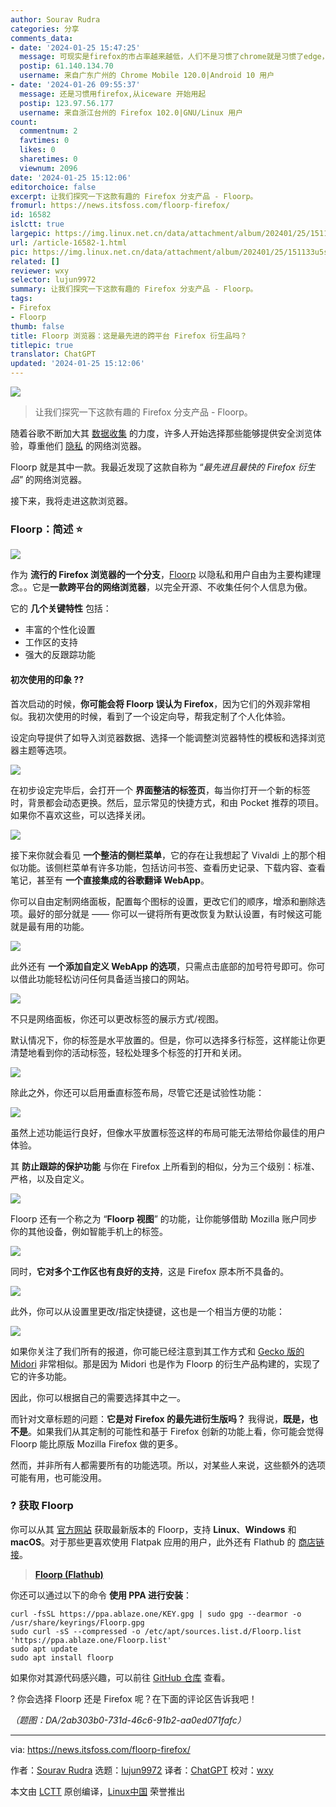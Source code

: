 ```yaml
---
author: Sourav Rudra
categories: 分享
comments_data:
- date: '2024-01-25 15:47:25'
  message: 可现实是firefox的市占率越来越低，人们不是习惯了chrome就是习惯了edge，真意识到隐私的可能会用brave等基于chromium的浏览器。现在firefox的市占率可能还不如safari。
  postip: 61.140.134.70
  username: 来自广东广州的 Chrome Mobile 120.0|Android 10 用户
- date: '2024-01-26 09:55:37'
  message: 还是习惯用firefox,从iceware 开始用起
  postip: 123.97.56.177
  username: 来自浙江台州的 Firefox 102.0|GNU/Linux 用户
count:
  commentnum: 2
  favtimes: 0
  likes: 0
  sharetimes: 0
  viewnum: 2096
date: '2024-01-25 15:12:06'
editorchoice: false
excerpt: 让我们探究一下这款有趣的 Firefox 分支产品 - Floorp。
fromurl: https://news.itsfoss.com/floorp-firefox/
id: 16582
islctt: true
largepic: https://img.linux.net.cn/data/attachment/album/202401/25/151133u5smqdd8pnj8nydp.jpg
url: /article-16582-1.html
pic: https://img.linux.net.cn/data/attachment/album/202401/25/151133u5smqdd8pnj8nydp.jpg.thumb.jpg
related: []
reviewer: wxy
selector: lujun9972
summary: 让我们探究一下这款有趣的 Firefox 分支产品 - Floorp。
tags:
- Firefox
- Floorp
thumb: false
title: Floorp 浏览器：这是最先进的跨平台 Firefox 衍生品吗？
titlepic: true
translator: ChatGPT
updated: '2024-01-25 15:12:06'
---
```


![](/data/attachment/album/202401/25/151133u5smqdd8pnj8nydp.jpg)



> 
> 让我们探究一下这款有趣的 Firefox 分支产品 - Floorp。
> 
> 
> 


随着谷歌不断加大其 [数据收集](https://news.itsfoss.com/google-chrome-incognito-mode/) 的力度，许多人开始选择那些能够提供安全浏览体验，尊重他们 [隐私](https://itsfoss.com/privacy-web-browsers/) 的网络浏览器。


Floorp 就是其中一款。我最近发现了这款自称为 “*最先进且最快的 Firefox 衍生品*” 的网络浏览器。


接下来，我将走进这款浏览器。


### Floorp：简述 ⭐


![](/data/attachment/album/202401/25/151207xxt4qnesteeyy2qe.png)


作为 **流行的 Firefox 浏览器的一个分支**，[Floorp](https://floorp.app/en/) 以隐私和用户自由为主要构建理念。。它是**一款跨平台的网络浏览器**，以完全开源、不收集任何个人信息为傲。


它的 **几个关键特性** 包括：


* 丰富的个性化设置
* 工作区的支持
* 强大的反跟踪功能


#### 初次使用的印象 ?‍?


首次启动的时候，**你可能会将 Floorp 误认为 Firefox**，因为它们的外观非常相似。我初次使用的时候，看到了一个设定向导，帮我定制了个人化体验。


设定向导提供了如导入浏览器数据、选择一个能调整浏览器特性的模板和选择浏览器主题等选项。


![](/data/attachment/album/202401/25/151208lj8u28t4opf2zjfo.png)


在初步设定完毕后，会打开一个 **界面整洁的标签页**，每当你打开一个新的标签时，背景都会动态更换。然后，显示常见的快捷方式，和由 Pocket 推荐的项目。如果你不喜欢这些，可以选择关闭。


![](/data/attachment/album/202401/25/151209d8rq2s8rh94hj8pz.png)


接下来你就会看见 **一个整洁的侧栏菜单**，它的存在让我想起了 Vivaldi 上的那个相似功能。该侧栏菜单有许多功能，包括访问书签、查看历史记录、下载内容、查看笔记，甚至有 **一个直接集成的谷歌翻译 WebApp**。


你可以自由定制网络面板，配置每个图标的设置，更改它们的顺序，增添和删除选项。最好的部分就是 —— 你可以一键将所有更改恢复为默认设置，有时候这可能就是最有用的功能。


![](/data/attachment/album/202401/25/151209p7ngglj223r26g72.png)


此外还有 **一个添加自定义 WebApp 的选项**，只需点击底部的加号符号即可。你可以借此功能轻松访问任何具备适当接口的网站。


![](/data/attachment/album/202401/25/151210dah2v74awhuxhvzh.png)


不只是网络面板，你还可以更改标签的展示方式/视图。


默认情况下，你的标签是水平放置的。但是，你可以选择多行标签，这样能让你更清楚地看到你的活动标签，轻松处理多个标签的打开和关闭。


![](/data/attachment/album/202401/25/151210r9jjkl9odudgas99.png)


除此之外，你还可以启用垂直标签布局，尽管它还是试验性功能：


![](/data/attachment/album/202401/25/151211gbu2zuud53xh3792.png)


虽然上述功能运行良好，但像水平放置标签这样的布局可能无法带给你最佳的用户体验。


其 **防止跟踪的保护功能** 与你在 Firefox 上所看到的相似，分为三个级别：标准、严格，以及自定义。


![](/data/attachment/album/202401/25/151211obsxtememm1qq2m0.png)


Floorp 还有一个称之为 “**Floorp 视图**” 的功能，让你能够借助 Mozilla 账户同步你的其他设备，例如智能手机上的标签。


![](/data/attachment/album/202401/25/151212vppr7yreytrf4fea.png)


同时，**它对多个工作区也有良好的支持**，这是 Firefox 原本所不具备的。


![](/data/attachment/album/202401/25/151212n2yauzo33ooy5ubb.png)


此外，你可以从设置里更改/指定快捷键，这也是一个相当方便的功能：


![](/data/attachment/album/202401/25/151213zpdw25d56f6qy675.png)


如果你关注了我们所有的报道，你可能已经注意到其工作方式和 [Gecko 版的 Midori](https://news.itsfoss.com/midori-11/) 非常相似。那是因为 Midori 也是作为 Floorp 的衍生产品构建的，实现了它的许多功能。


因此，你可以根据自己的需要选择其中之一。


而针对文章标题的问题：**它是对 Firefox 的最先进衍生版吗？** 我得说，**既是，也不是**。如果我们从其定制的可能性和基于 Firefox 创新的功能上看，你可能会觉得 Floorp 能比原版 Mozilla Firefox 做的更多。


然而，并非所有人都需要所有的功能选项。所以，对某些人来说，这些额外的选项可能有用，也可能没用。


### ? 获取 Floorp


你可以从其 [官方网站](https://floorp.app/en/download/) 获取最新版本的 Floorp，支持 **Linux**、**Windows** 和 **macOS**。对于那些更喜欢使用 Flatpak 应用的用户，此外还有 Flathub 的 [商店链接](https://flathub.org/apps/one.ablaze.floorp)。



> 
> **[Floorp (Flathub)](https://flathub.org/apps/one.ablaze.floorp)**
> 
> 
> 


你还可以通过以下的命令 **使用 PPA 进行安装**：



```
curl -fsSL https://ppa.ablaze.one/KEY.gpg | sudo gpg --dearmor -o /usr/share/keyrings/Floorp.gpg
sudo curl -sS --compressed -o /etc/apt/sources.list.d/Floorp.list 'https://ppa.ablaze.one/Floorp.list'
sudo apt update
sudo apt install floorp

```

如果你对其源代码感兴趣，可以前往 [GitHub 仓库](https://github.com/floorp-Projects/floorp/) 查看。


? 你会选择 Floorp 还是 Firefox 呢？在下面的评论区告诉我吧！


*（题图：DA/2ab303b0-731d-46c6-91b2-aa0ed071fafc）*




---


via: <https://news.itsfoss.com/floorp-firefox/>


作者：[Sourav Rudra](https://news.itsfoss.com/author/sourav/) 选题：[lujun9972](https://github.com/lujun9972) 译者：[ChatGPT](https://linux.cn/lctt/ChatGPT) 校对：[wxy](https://github.com/wxy)


本文由 [LCTT](https://github.com/LCTT/TranslateProject) 原创编译，[Linux中国](https://linux.cn/) 荣誉推出